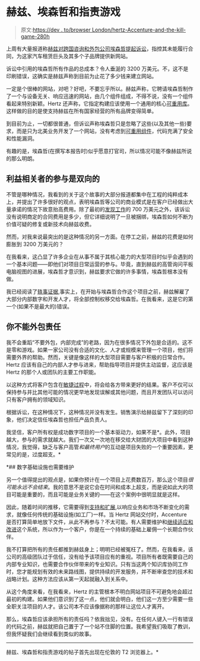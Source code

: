 # 赫兹、埃森哲和指责游戏

> 原文:[https://dev . to/browser London/hertz-Accenture-and-the-kill-game-280h](https://dev.to/browserlondon/hertz-accenture-and-the-blame-game-280h)

上周有大量报道称[赫兹对跨国咨询和外包公司埃森哲提起诉讼](https://www.theregister.co.uk/2019/04/23/hertz_accenture_lawsuit/)，指控其未能履行合同，为这家汽车租赁巨头及其多个子品牌提供新网站。

诉讼中引用的埃森哲所有作品的总成本？令人垂涎的 3200 万美元。不，这不是印刷错误，这确实是赫兹声称到目前为止花了多少钱来建立网站。

一定是个很棒的网站，对吧？好吧，不要忘乎所以。赫兹声称，它聘请埃森哲制作了一个与设备无关、响应迅速的网站，由几个组件组成，不得不说，没有一个组件看起来特别新颖。Hertz 还声称，它指定构建应该使用一个通用的核心[可重用库](https://www.browserlondon.com/blog/2015/02/02/application-design-are-pattern-libraries-the-new-deliverable/)。这样做的目的是使支持赫兹在所有国家经营的所有品牌变得简单。

到目前为止，一切都很普通，但诉讼声称埃森哲只是忽略了这些(以及其他一些)要求，而是只为北美业务开发了一个网站，没有考虑到[可重用组件](https://www.browserlondon.com/blog/2017/04/25/atomic-design-in-practice-does-it-work/)，代码充满了安全和性能漏洞。

有趣的是，埃森哲(在撰写本报告时)似乎愿意打官司，所以情况可能不像赫兹所说的那么明朗。

## [](#stakeholder-engagement-is-a-twoway-street)利益相关者的参与是双向的

不管是哪种情况，我看到的关于这个故事的大部分报道都集中在工程的纯粹成本上，并提出了许多很好的观点，表明埃森哲等公司的商业模式是在客户已经做出大量承诺的情况下故意抬高费用。除了最初的[发现工作](https://www.browserlondon.com/services/research-analysis/)的 700 万美元之外，该诉讼没有说明商定的合同费用是多少，但它详细说明了一旦被捆绑，埃森哲如何不断为价值可疑的修复或新技术向赫兹收费。

然而，对我来说最突出的是这种情况的另一方面。在停工之前，赫兹的花费是如何膨胀到 3200 万美元的？

在我看来，这凸显了许多企业在从事不属于其核心能力的大型项目时似乎会遇到的一个基本问题——即他们对项目日常运营的参与。毕竟，直到赫兹的高管询问平板电脑视图的进展，埃森哲才意识到，赫兹要求它做的许多事情，埃森哲根本没有做。

我已经阅读了[轶事证据](https://news.ycombinator.com/item?id=19740706),事实上，在开始与埃森哲合作这个项目之前，赫兹解雇了大部分内部数字和开发人才，将全部控制权移交给埃森哲。在我看来，这是它的第一个(如果不是最大的)错误。

## [](#you-cant-outsource-responsibility)你不能外包责任

我不会重蹈“不要外包，内部完成”的老路，因为在很多情况下外包是合适的。这不是零和游戏。如果一家公司没有合适的文化、人才或规模来管理一个项目，他们将需要外界的帮助。然而，关键是像这样的大型项目需要与客户积极的日常合作。Hertz 应该有自己的内部人才参与进来，帮助指导项目并提供主动监督，这应该是 Hertz 的那个人或团队的主要工作职能。

以这种方式将客户包含在[敏捷过程](https://www.browserlondon.com/blog/2015/05/28/the-agile-process-explained-for-non-technical-people/)中，将会给各方带来更好的结果。客户不仅可以保持参与并比其他可能的情况更早地发现误解或其他问题，而且开发团队可以访问只有客户拥有的领域知识。

根据诉讼，在这种情况下，这种情况并没有发生。销售演示给赫兹留下了深刻的印象，他们决定信任埃森哲也担任产品负责人。

我坚信，客户所有权是成功数字项目的一个基本驱动力，如果不是*。此外，项目越大，参与的需求就越大。我们一次又一次地在移交给大财团的大项目中看到这种情况，我觉得，缺乏与客户高管*和最终用户*的互动是项目失败的一个重要因素，更常见的是，过度超支。*

 *## [](#digital-infrastructure-needs-maintaining-too)数字基础设施也需要维护

另一个值得提出的观点是，如果你预计在一个项目上花费数百万，那么这个项目*很可能永远不会结束*。我的意思不是说它会在时间和成本上超支，而是说如此大的项目可能是重要的，而且可能是业务关键的——在这个案例中很明显就是这样。

因此，随着时间的推移，它需要得到[支持和扩展](https://www.browserlondon.com/services/continuous-improvement-support/),以响应业务和市场不断变化的需求，就像任何传统的基础设施(如工厂)一样。当 Hertz 网站交付时，Accenture 是否打算简单地放下文件，从此不再参与？不太可能。有人需要维护和[继续适应和改进](https://dev.to/browserlondon/the-role-of-continuous-development-in-web-design-35fd)这个系统，所以作为一个客户，你是在一个持续的基础上雇佣一个长期合作伙伴。

我不打算把所有的责任都推到赫兹身上；明明已经被冤枉了。然而，在我看来，该公司的高级团队过于信任，没有给予该项目应有的重视。项目所有者既需要自己的内部专业知识，也需要合作伙伴带来的专业知识。只有当这两个知识库协同工作时，您才能规划有效的未来路线图，提供持续的开发服务，并不断审查您的技术和战略计划。这种方法应该从第一天起就融入到关系中。

从这个角度来看，在我看来，Hertz 的主管根本不明白网站项目不可避免地会超过最初的构建。如果他们意识到了这一点，他们就会明白，他们这一方至少需要一些全职关注项目的人才。该公司本不应该像据称的那样让这位人才离开。

那么，埃森哲应该承担所有的责任吗？依我拙见，没有。在任何人键入一行有错误的代码之前，赫兹就把自己置于了一个站不住脚的位置。我希望我们吸取了教训，但我怀疑我们会继续看到类似的故事。

* * *

赫兹、埃森哲和指责游戏的帖子首先出现在伦敦的 T2 浏览器上。*